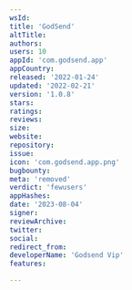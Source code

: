 ```yaml
---
wsId: 
title: 'GodSend'
altTitle: 
authors: 
users: 10
appId: 'com.godsend.app'
appCountry: 
released: '2022-01-24'
updated: '2022-02-21'
version: '1.0.8'
stars: 
ratings: 
reviews: 
size: 
website: 
repository: 
issue: 
icon: 'com.godsend.app.png'
bugbounty: 
meta: 'removed'
verdict: 'fewusers'
appHashes: 
date: '2023-08-04'
signer: 
reviewArchive: 
twitter: 
social: 
redirect_from: 
developerName: 'Godsend Vip'
features: 

---
```


